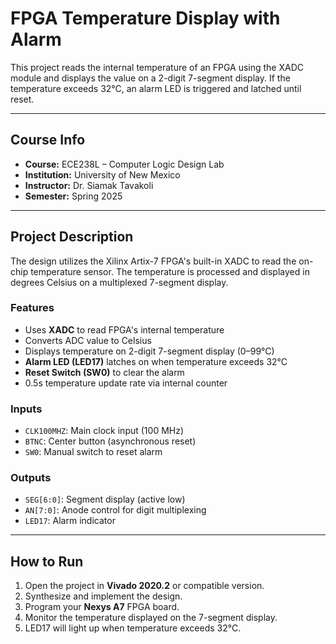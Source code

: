 # FPGA Temperature Display with Alarm

This project reads the internal temperature of an FPGA using the XADC module and displays the value on a 2-digit 7-segment display. If the temperature exceeds 32°C, an alarm LED is triggered and latched until reset.

---

## Course Info

- **Course:** ECE238L – Computer Logic Design Lab  
- **Institution:** University of New Mexico  
- **Instructor:** Dr. Siamak Tavakoli  
- **Semester:** Spring 2025

---

## Project Description

The design utilizes the Xilinx Artix-7 FPGA's built-in XADC to read the on-chip temperature sensor. The temperature is processed and displayed in degrees Celsius on a multiplexed 7-segment display.

### Features

- Uses **XADC** to read FPGA's internal temperature
- Converts ADC value to Celsius
- Displays temperature on 2-digit 7-segment display (0–99°C)
- **Alarm LED (LED17)** latches on when temperature exceeds 32°C
- **Reset Switch (SW0)** to clear the alarm
- 0.5s temperature update rate via internal counter

### Inputs

- `CLK100MHZ`: Main clock input (100 MHz)
- `BTNC`: Center button (asynchronous reset)
- `SW0`: Manual switch to reset alarm

### Outputs

- `SEG[6:0]`: Segment display (active low)
- `AN[7:0]`: Anode control for digit multiplexing
- `LED17`: Alarm indicator

---

## How to Run

1. Open the project in **Vivado 2020.2** or compatible version.
2. Synthesize and implement the design.
3. Program your **Nexys A7** FPGA board.
4. Monitor the temperature displayed on the 7-segment display.
5. LED17 will light up when temperature exceeds 32°C.
